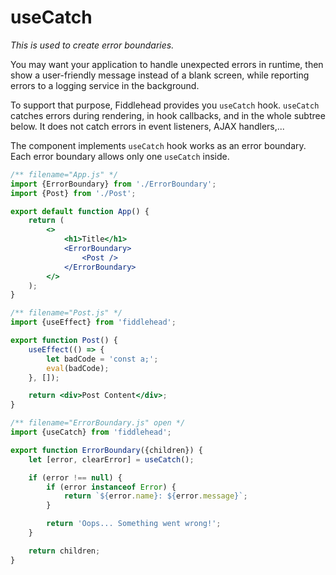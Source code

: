 # useCatch

_This is used to create error boundaries._

You may want your application to handle unexpected errors in runtime, then show a user-friendly message instead of a blank screen, while reporting errors to a logging service in the background.

To support that purpose, Fiddlehead provides you `useCatch` hook. `useCatch` catches errors during rendering, in hook callbacks, and in the whole subtree below. It does not catch errors in event listeners, AJAX handlers,...

The component implements `useCatch` hook works as an error boundary. Each error boundary allows only one `useCatch` inside.

<playground>

```jsx
/** filename="App.js" */
import {ErrorBoundary} from './ErrorBoundary';
import {Post} from './Post';

export default function App() {
    return (
        <>
            <h1>Title</h1>
            <ErrorBoundary>
                <Post />
            </ErrorBoundary>
        </>
    );
}
```

```jsx
/** filename="Post.js" */
import {useEffect} from 'fiddlehead';

export function Post() {
    useEffect(() => {
        let badCode = 'const a;';
        eval(badCode);
    }, []);

    return <div>Post Content</div>;
}
```

```jsx
/** filename="ErrorBoundary.js" open */
import {useCatch} from 'fiddlehead';

export function ErrorBoundary({children}) {
    let [error, clearError] = useCatch();

    if (error !== null) {
        if (error instanceof Error) {
            return `${error.name}: ${error.message}`;
        }

        return 'Oops... Something went wrong!';
    }

    return children;
}
```

</playground>
